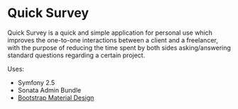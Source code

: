 # Quick Survey

Quick Survey is a quick and simple application for personal use which improves the one-to-one interactions between a client and a freelancer,
with the purpose of reducing the time spent by both sides asking/answering standard questions regarding a certain project.

Uses:
- Symfony 2.5
- Sonata Admin Bundle
- [Bootstrap Material Design](https://github.com/FezVrasta/bootstrap-material-design)
